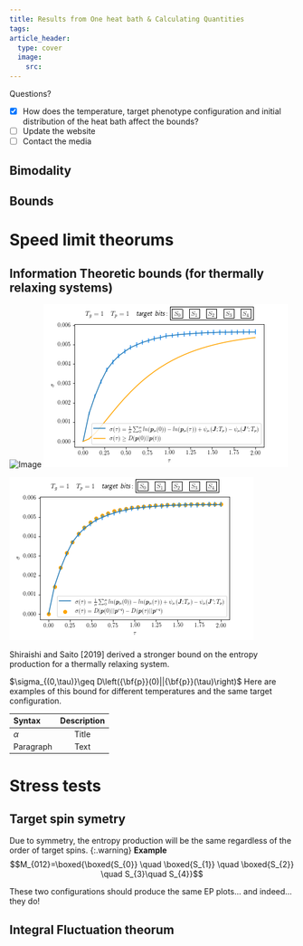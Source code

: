 ```yaml
---
title: Results from One heat bath & Calculating Quantities
tags: 
article_header:
  type: cover
  image:
    src: 
---
```

Questions? 

- [x] How does the temperature, target phenotype configuration and initial distribution of the heat bath affect the bounds?
- [ ] Update the website
- [ ] Contact the media
## Bimodality 



## Bounds 

# Speed limit theorums 



## Information Theoretic bounds (for thermally relaxing systems)

![Image](/https://ek2992.github.io/files/onehb.png/)
![Image](/files/exbounds.png/)

<img src="/files/onehb.png">


Shiraishi and Saito [2019] derived a stronger bound on the entropy production for a thermally relaxing system.

$\sigma_{(0,\tau)}\geq D\left({\bf{p}}(0)||{\bf{p}}(\tau)\right)$
Here are examples of this bound for different temperatures and the same target configuration. 


| Syntax      | Description | 
| :---        |    :----:   | 
| $\alpha$      | Title       |
| Paragraph   | Text        |



# Stress tests 

## Target spin symetry 
Due to symmetry, the entropy production will be the same regardless of the order of target spins. 
{:.warning}
**Example**
$$M_{012}=\boxed{\boxed{S_{0}} \quad  \boxed{S_{1}} \quad \boxed{S_{2}} \quad S_{3}\quad S_{4}}$$


These two configurations should produce the same EP plots... and indeed... they do!

## Integral Fluctuation theorum 



 
